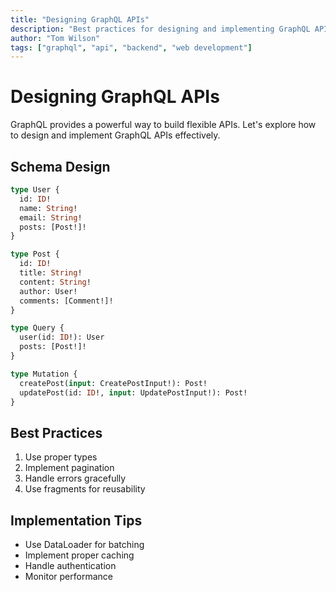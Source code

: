 ```yaml
---
title: "Designing GraphQL APIs"
description: "Best practices for designing and implementing GraphQL APIs"
author: "Tom Wilson"
tags: ["graphql", "api", "backend", "web development"]
---
```


# Designing GraphQL APIs

GraphQL provides a powerful way to build flexible APIs. Let's explore how to design and implement GraphQL APIs effectively.

## Schema Design

```graphql
type User {
  id: ID!
  name: String!
  email: String!
  posts: [Post!]!
}

type Post {
  id: ID!
  title: String!
  content: String!
  author: User!
  comments: [Comment!]!
}

type Query {
  user(id: ID!): User
  posts: [Post!]!
}

type Mutation {
  createPost(input: CreatePostInput!): Post!
  updatePost(id: ID!, input: UpdatePostInput!): Post!
}
```

## Best Practices

1. Use proper types
2. Implement pagination
3. Handle errors gracefully
4. Use fragments for reusability

## Implementation Tips

- Use DataLoader for batching
- Implement proper caching
- Handle authentication
- Monitor performance
